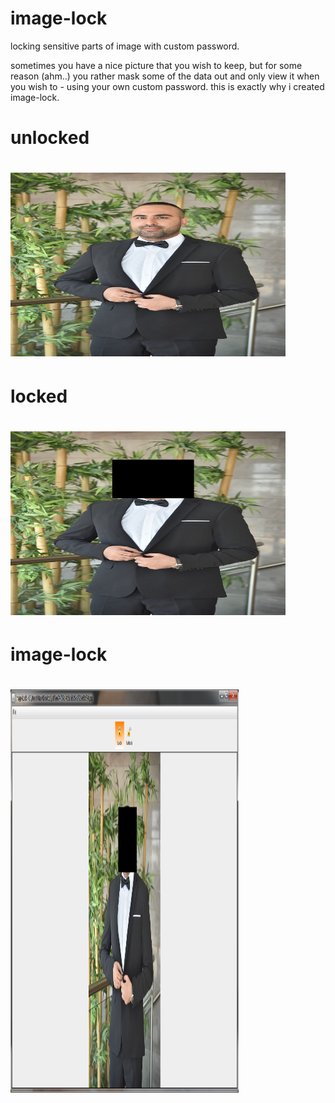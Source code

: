 # image-lock
locking sensitive parts of image with custom password.

sometimes you have a nice picture that you wish to keep, but for some reason (ahm..) you rather mask some of the data out and only view it when you wish to - using your own custom password.
this is exactly why i created image-lock.

# unlocked
# <img src="src/docs/images/image-lock-unlocked.jpg" height="294" width="440" >

# locked
# <img src="src/docs/images/image-lock-locked.pngl" height="294" width="440" >

# image-lock
# <img src="src/docs/images/tool-example.png" height="645" width="365" >